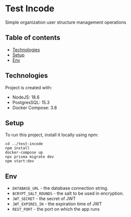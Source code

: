 # Test Incode

Simple organization user structure management operations

## Table of contents

- [Technologies](#technologies)
- [Setup](#setup)
- [Env](#env)

## Technologies

Project is created with:

- NodeJS: 18.6
- PostgresSQL: 15.3
- Docker Compose: 3.8

## Setup

To run this project, install it locally using npm:

```
cd ../test-incode
npm install
docker-compose up
npx prisma migrate dev
npm start:dev
```

## Env

- `DATABASE_URL` - the database connection string.
- `BCRYPT_SALT_ROUNDS` - the salt to be used in encryption.
- `JWT_SECRET` - the secret of JWT
- `JWT_EXPIRES_IN` - the expiration time of JWT
- `REST_PORT` - the port on which the app runs
